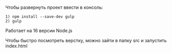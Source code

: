 
Чтобы развернуть проект ввести в консоль:

	1) npm install --save-dev gulp
	2) gulp

Работает на 16 версии Node.js

Чтобы быстро посмотреть верстку, можно зайти в папку src и запустить index.html
